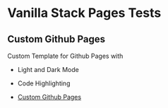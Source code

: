 # Vanilla Stack Pages Tests

## Custom Github Pages

Custom Template for Github Pages with 
- Light and Dark Mode
- Code Highlighting

- [Custom Github Pages](./../custom_github_pages/_layouts/default.html)